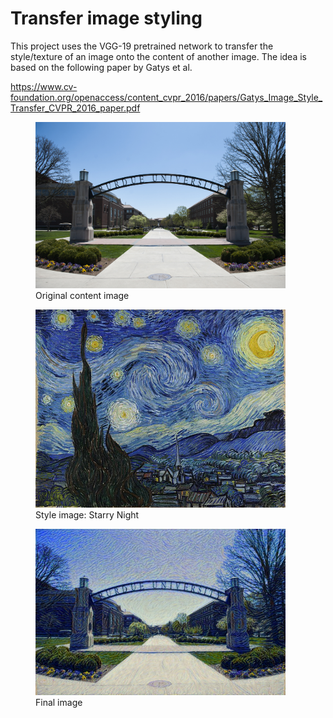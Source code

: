 # Transfer image styling
This project uses the VGG-19 pretrained network to transfer the style/texture of an image onto the content of another image. The idea is based on the following paper by Gatys et al.

https://www.cv-foundation.org/openaccess/content_cvpr_2016/papers/Gatys_Image_Style_Transfer_CVPR_2016_paper.pdf

<figure>
  <img src="imgs/purdue_arc.jpg" width="400">
  <figcaption>Original content image</figcaption>
</figure>



<figure>
  <img src="imgs/starry_night.jpg" width="400">
  <figcaption>Style image: Starry Night</figcaption>
</figure>



<figure>
  <img src="imgs/purdue_starry_night.jpg" width="400">
  <figcaption>Final image</figcaption>
</figure>
